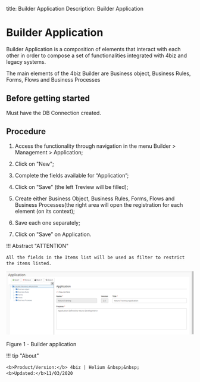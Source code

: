 title: Builder Application
Description: Builder Application
# Builder Application

Builder Application is a composition of elements that interact with each other in order to compose a set of functionalities integrated with 4biz and legacy systems. 

The main elements of the 4biz Builder are Business object, Business Rules, Forms, Flows and Business Processes

Before getting started
----------------------

Must have the DB Connection created.

Procedure
--------

1.	Access the functionality through navigation in the menu Builder > Management > Application;

2.	Click on "New";

3.	Complete the fields available for “Application”; 

4.	Click on "Save” (the left Treview will be filled);

5.	Create either Business Object, Business Rules, Forms, Flows and Business Processes(the right area will open the registration for each element (on its context);

6.	Save each one separately;

7.	Click on "Save” on Application.


!!! Abstract "ATTENTION"

    All the fields in the Items list will be used as filter to restrict the items listed.


![APP BUILDER](images/builder-4.png)

Figure 1 - Builder application


!!! tip "About"

    <b>Product/Version:</b> 4biz | Helium &nbsp;&nbsp;
    <b>Updated:</b>11/03/2020
